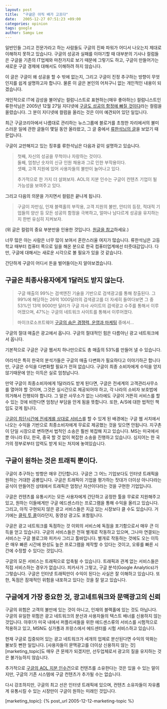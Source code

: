 ```yaml
---
layout: post
title:  "구글은 아직 배가 고프다"
date:   2005-12-27 07:51:23 +09:00
categories: opinion
tags: google
author: Samgu Lee
---
```

일반인들 그리고 전문가라고 하는 사람들도 구글의 진짜 파워가 어디서 나오는지 제대로 이해하지 못하고 있습니다. 구글의 성공과 실패를 이야기할 때 대부분의 기사나 컬럼들은 구글을 기존의 IT업체와 마찬가지로 보기 때문에 그렇기도 하고, 구글이 만들어가는 새로운 구글 경제에 대해서도 이해하려 하지 않습니다.

이 글은 구글이 왜 성공을 할 수 밖에 없는지, 그리고 구글이 진정 추구하는 방향이 무엇인지를 쉽게 설명하고자 합니다. 물론 이 글은 본인의 어처구니 없는 개인적인 내용이 되겠습니다.

개인적으로 IT에 감성을 불어넣는 컬럼니스트로 표현하는(매우 좋아하는) 컬럼니스트인 류한석님은 2005년 12월 27일 지디넷에 [구글도 성공의 함정에 빠질 것이다](http://www.zdnet.co.kr/itbiz/column/anchor/hsryu/0,39030308,39142764,00.htm)라는 컬럼을 올렸습니다. 그 분이 지디넷에 컬럼을 올리는 것은 이미 예견되어 있던 일입니다.

최근 구글코리아에서 나름대로 관리하는 뉴스그룹에 블로거를 초청한 자리에서의 불미스러운 일에 관한 글들이 몇일 동안 올라왔고, 그 글 중에서 [류한석님의 글](http://groups.google.com/group/Google-Korea-Group/browse_frm/thread/1ba8611cd1939125/3454cb1eb885f0fe?lnk=st&#038;q=%EB%A5%98%ED%95%9C%EC%84%9D&#038;rnum=4#3454cb1eb885f0fe)을 보았기 때문입니다.

구글이 교만해지고 있는 징후를 류한석님은 다음과 같이 설명하고 있습니다.

> 첫째, 자신의 성공을 무척이나 자랑하는 것이다.  
> 둘째, 엄청난 숫자의 신규 인원 채용과 그로 인한 부작용이다.  
> 셋째, 고객 지원에 있어 사용자들의 불만이 늘어나고 있다.  
> 
> 추가적으로 한 가지 더 살펴보자. AOL의 지분 인수는 구글이 컨텐츠 기업이 될 가능성을 보여주고 있다.

그리고 다음의 의문을 가지면서 컬럼은 끝나게 됩니다.

> 구글이 자만심, 인재 블랙홀의 부작용, 고객 지원의 불만, 안티의 등장, 적대적 기업들의 양산 등 모든 성공의 함정을 극복하고, 얼마나 남다르게 성공을 유지하는지 한번 유심히 지켜보자.

(위 글은 컬럼의 중요 부분만을 인용한 것입니다. [원글을 참고](http://www.zdnet.co.kr/itbiz/column/anchor/hsryu/0,39030308,39142764,00.htm)하세요.)

너무 많은 아는 사람은 너무 많이 보여서 혼란스러울 여지가 많습니다. 류한석님은 고등학교 때부터 컴퓨터 쪽으로 일을 해온 분으로 한국 컴퓨터업계에선 터줏대감입니다. 다만, 구글에 대해서는 새로운 시각으로 볼 필요가 있을 것 같습니다.

간단하게 구글이 어디서 돈을 벌어들이는지 알아보겠습니다.

## 구글은 최종사용자에게 1달러도 받지 않는다.

> 구글 매출의 99%는 검색엔진 기술을 기반으로 검색광고를 통해 창출된다. 그 99%에 해당하는 26억 1000달러의 검색광고를 더 자세히 들여다보면 그 중 53%인 13억 9000만 달러가 구글 자사 사이트의 검색광고 수주를 통해서 이루어졌으며, 47%는 구글의 네트워크 사이트를 통해서 이루어졌다.  
> 
> 마이크로소프트웨어 [구글의 숨은 경쟁력, 운영과 마케팅](http://www.imaso.co.kr/?doc=bbs/gnuboard_pdf.php&#038;bo_table=article&#038;page=1&#038;wr_id=6399&#038;publishdate=20051001) 중에서...

구글의 절대 매출은 광고에서 옵니다. 구글의 절대적인 힘은 다름아닌 광고 네트워크에서 옵니다.

기본적으로 구글은 구글 웹서치 하나만으로도 총 매출의 53%를 만들어 낼 수 있습니다.

어리석은 특히 한국의 분석가들은 구글의 매출 다변화가 필요하다고 이야기하곤 합니다만, 구글은 수익을 다변화할 필요가 전혀 없습니다. 구글이 최종 소비자에게 수익을 얻지 않기때문에 얻는 이득은 실로 엄청납니다.

만약 구글이 최종소비자에게 1달러라도 받게 된다면, 구글은 전세계의 고객관리사무소를 열어야 할 것이며, 그것은 실시간으로 제공되어야 하고, 각 나라의 소비자 보호법에 의거해서 진행되야 합니다. 그 말은 사무소가 없는 나라에도 구글이 거뜬히 서비스를 할 수 있는 것에 비한다면 엄청난 부담을 안게 됨을 뜻합니다. 또한, A/S에 대한 법적인 책임도 갖게 됩니다.

[구글이 최단시간에 전세계를 상대로 서비스](http://en.wikipedia.org/wiki/List_of_Google_services_and_tools)를 할 수 있게 된 배경에는 구글 웹 서치에서 나오는 수익을 기반으로 최종소비자에게 무료로 제공했는 것을 잊으면 안됩니다. 지구촌이 단일 시장으로 변하면서 법적인 소송은 훨씬 복잡해 지고 있습니다. MS는 미국에서 뿐 아니라 EU, 한국, 중국 할 것 없이 복잡한 소송을 진행하고 있습니다. 심지어는 한 국가의 정부로부터 압력도 받게 되는 처지에 놓여있습니다.

## 구글이 원하는 것은 트래픽 뿐이다.

구글이 추구하는 방향은 매우 간단합니다. 구글은 그 어느 기업보다도 인터넷 트래픽을 원하는 거대한 공룡입니다. 구글은 트래픽이 기업을 평가하는 잣대가 더이상 아니다라는 공식이 만들어진 상태에서 트래픽은 엄청난 자산이다라는 것을 구현한 기업입니다.

구글은 컨텐츠를 유통시키는 모든 사용자에게 간단하고 공정한 툴을 무료로 지원해주고 있고, 원하는 이들에게만 구글 에드센스라는 프로그램을 통해 수익을 올리고 있습니다. 그리고, 아직 구현되지 않은 광고 서비스들은 지금 있는 시장보다 클 수도 있습니다. 거기에는 [클릭 투 콜](http://www.zdnet.co.kr/news/internet/search/0,39031339,39141867,00.htm)이라던지, 동영상 광고도 포함됩니다.

구글은 광고 네트워크를 독점하는 것 이외의 서비스에 독점을 포기함으로서 매우 큰 이득을 얻고 있습니다. 구글의 서비스들은 전혀 별개로 작동하고 있으며, 그나마 연결되는 서비스는 구글 블로그와 피카사 그리고 툴바입니다. 별개로 작동하는 것에도 오는 이득은 매우 빠른 시간에 완성도 높은 프로그램을 제작할 수 있다는 것이고, 오류를 빠른 시간에 수정할 수 있다는 것입니다.

구글의 모든 서비스는 트래픽으로 압축될 수 있습니다. 트래픽과 관계 없는 서비스들은 직접 서비스하는 경우가 없습니다. 피카사가 그렇고, 구글 분석(Google Analytics)가 그렇습니다. 구글은 인터넷 트래픽만이 수익이 된다는 사실은 잘 이해하고 있습니다. 또한, 독점은 잠재적인 위험을 내포하고 있다는 것을 잘 알고 있습니다.

## 구글에게 가장 중요한 것, 광고네트워크와 문맥광고의 신뢰

구글의 위험은 고객의 불만에 있는 것이 아니고, 인재의 블랙홀에 있는 것도 아닙니다. 구글의 유일한 위험은 광고 네트워크의 분산과 사용자들의 텍스트 배너를 신용하지 않는 것입니다. 야후!가 미국 내에서 퍼플리셔들을 위한 에드센스류의 서비스를 시험적으로 적용하고 있고, MSN도 싱가폴과 프랑스에서 에드센터를 시험 서비스하고 있습니다.

현재 구글로 집중되어 있는 광고 네트워크가 세개의 업체로 분산된다면 수익의 악화는 불보듯 뻔한 일입니다. [사용자들이 문맥광고를 더이상 신용하지 않는 것][marketing_topic]도 매우 큰 문제가 되겠지만, 선두업체로서 광고의 질을 유지하는 것은 불가능하지 않습니다.

추가적으로 [구글의 AOL 지분 인수건](http://www.google.com/intl/en/press/pressrel/twaol_expanded.html)으로 컨텐츠를 소유한다는 것은 있을 수 있는 말이지만, 구글의 기존 시스템에 구글 컨텐츠가 추가될 수는 없습니다.

다시 강조하지만, 구글의 최고 선은 인터넷 트래픽에 있으며, 컨텐츠 소유자들이 자유롭게 유통시킬 수 있는 시장만이 구글이 원하는 미래인 것입니다.

[marketing_topic]: {% post_url 2005-12-12-marketing-topic %}